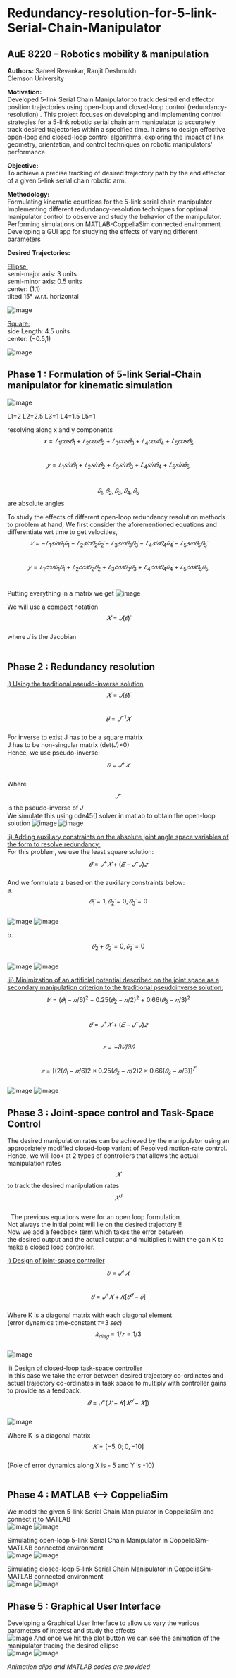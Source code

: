 # Redundancy-resolution-for-5-link-Serial-Chain-Manipulator<br />
## AuE 8220 – Robotics mobility & manipulation 
**Authors:** Saneel Revankar, Ranjit Deshmukh
       <br />Clemson University<br />
             
**Motivation:** <br />
Developed 5-link Serial Chain Manipulator to track desired end effector position trajectories using open-loop and closed-loop control (redundancy-resolution) .
This project focuses on developing and implementing control strategies for a 5-link robotic serial chain arm manipulator to accurately track desired trajectories within a specified time. It aims to design effective open-loop and closed-loop control algorithms, exploring the impact of link geometry, orientation, and control techniques on robotic manipulators' performance.

**Objective:** <br />
To achieve a precise tracking of desired trajectory path by the end effector of a given 5-link serial chain robotic arm.

**Methodology:** <br />
Formulating kinematic equations for the 5-link serial chain manipulator 
Implementing different redundancy-resolution techniques for optimal manipulator control to observe and study the behavior of the manipulator.
Performing simulations on MATLAB-CoppeliaSim connected environment
Developing a GUI app for studying the effects of varying different parameters 

**Desired Trajectories:** <br />

<ins>Ellipse:</ins> <br />
semi-major axis: 3 units<br />
semi-minor axis: 0.5 units<br />
center: (1,1)<br />
tilted 15° w.r.t. horizontal<br />

![image](https://github.com/user-attachments/assets/fae6aaf4-f07c-4666-a622-3b7b984db284)

<ins>Square:</ins> <br />
side Length: 4.5 units<br />
center: (−0.5,1)<br />

![image](https://github.com/user-attachments/assets/fcdf4702-3411-4932-9a6d-75091dc71749)
<br />


## **Phase 1 : Formulation of 5-link Serial-Chain manipulator for kinematic simulation**
![image](https://github.com/user-attachments/assets/8ebeabdb-7ccb-4dab-b1d6-591260e09fe3)

L1=2
L2=2.5
L3=1
L4=1.5
L5=1<br />

resolving along x and y components<br />
$$𝑥=𝐿_1 𝑐𝑜𝑠𝜃_1+ 𝐿_2 𝑐𝑜𝑠𝜃_2+ 𝐿_3 𝑐𝑜𝑠𝜃_3+ 𝐿_4 𝑐𝑜𝑠𝜃_4+𝐿_5 𝑐𝑜𝑠𝜃_5$$<br />
$$𝑦 =𝐿_1 𝑠𝑖𝑛𝜃_1+ 𝐿_2 𝑠𝑖𝑛𝜃_2+ 𝐿_3 𝑠𝑖𝑛𝜃_3+ 𝐿_4 𝑠𝑖𝑛𝜃_4+𝐿_5 𝑠𝑖𝑛𝜃_5$$<br />

$$𝜃_1,𝜃_2,𝜃_3,𝜃_4,𝜃_5$$ are absolute angles

To study the effects of different open-loop redundancy resolution methods to problem at hand, 
We first consider the aforementioned equations and differentiate wrt time to get velocities,<br />
$$𝑥 ̇=−𝐿_1 𝑠𝑖𝑛𝜃_1 𝜃_1 ̇− 𝐿_2 𝑠𝑖𝑛𝜃_2 𝜃_2 ̇− 𝐿_3 𝑠𝑖𝑛𝜃_3 𝜃_3 ̇− 𝐿_4 𝑠𝑖𝑛𝜃_4 𝜃_4 ̇−𝐿_5 𝑠𝑖𝑛𝜃_5 𝜃_5 ̇$$ <br />
$$𝑦 ̇=  𝐿_1 𝑐𝑜𝑠𝜃_1 𝜃_1 ̇+ 𝐿_2 𝑐𝑜𝑠𝜃_2 𝜃_2 ̇+ 𝐿_3 𝑐𝑜𝑠𝜃_3 𝜃_3 ̇+ 𝐿_4 𝑐𝑜𝑠𝜃_4 𝜃_4 ̇+𝐿_5 𝑐𝑜𝑠𝜃_5 𝜃_5 ̇$$<br />

Putting everything in a matrix we get
![image](https://github.com/user-attachments/assets/85750f66-8099-4bfa-9a99-fd1e40aeb394)

We will use a compact notation $$𝑋 ̇=𝐽(𝜃 ) ̇$$<br />
where 𝐽 is the Jacobian<br />
<br />

## **Phase 2 : Redundancy resolution**<br />
<ins>i) Using the traditional pseudo-inverse solution</ins><br />
 $$𝑋 ̇=𝐽(𝜃 ) ̇$$<br />
 $$𝜃 ̇=𝐽^{−1} 𝑋 ̇$$<br />
 For inverse to exist J has to be a square matrix<br />
J has to be non-singular matrix (det⁡(𝐽)≠0)<br />
Hence, we use pseudo-inverse:<br />
$$𝜃 ̇=𝐽^+ 𝑋 ̇$$<br />
Where $$𝐽^+$$ is the pseudo-inverse of 𝐽<br />
We simulate this using ode45() solver in matlab to obtain the open-loop solution 
![image](https://github.com/user-attachments/assets/d36a8ddb-6640-4cf6-879f-fd5531910f22)
![image](https://github.com/user-attachments/assets/0e974964-6bd9-4255-886c-61c7677e18d9)

<ins>ii) Adding auxiliary constraints on the absolute joint angle space variables of the form to resolve redundancy:</ins><br />
For this problem, we use the least square solution:<br />
$$𝜃 ̇=𝐽^+ 𝑋 ̇+(𝐸−𝐽^+ 𝐽)𝑧$$<br />
And we formulate z based on the auxillary constraints below:<br />
a. $$𝜃_1 ̇=1,  𝜃_2 ̇=0,  𝜃_3 ̇=0$$ <br />
![image](https://github.com/user-attachments/assets/2bf2644d-7fd8-4c49-8b3f-ef161f248390)
![image](https://github.com/user-attachments/assets/7bfd38b9-0356-4291-a75e-de82c216bf9a)


b. $$𝜃_2 ̇+𝜃_2 ̇=0, 𝜃_3 ̇=0$$<br />
![image](https://github.com/user-attachments/assets/4b4f03c8-a4e0-40ea-bea6-417ff21b5f86)
![image](https://github.com/user-attachments/assets/5823f262-e3ce-4eca-b723-31f38f5169ee)


<ins>iii) Minimization of an artificial potential described on the joint space as a secondary manipulation criterion to the traditional pseudoinverse solution:</ins><br />
$$𝑉=(𝜃_1−𝜋/6  )^2+0.25(𝜃_2−𝜋/2  )^2+0.66(𝜃_3−𝜋/3  )^2$$<br />
$$𝜃 ̇=𝐽^+ 𝑋 ̇+(𝐸−𝐽^+ 𝐽)𝑧$$<br />
$$𝑧=−𝜕𝑉/𝜕𝜃$$<br />
$$𝑧=[(2(𝜃_1−𝜋/6)  2×0.25(𝜃_2−𝜋/2)  2×0.66(𝜃_3−𝜋/3  )]^𝑇$$<br />
![image](https://github.com/user-attachments/assets/e1fa7e7d-cef3-42b4-8a48-04f830bf98eb)
![image](https://github.com/user-attachments/assets/e374da01-2fe2-400f-b804-c09d3b86fe22)
<br />


## **Phase 3 : Joint-space control and Task-Space Control** <br />
The desired manipulation rates can be achieved by the manipulator using an appropriately modified closed-loop variant of Resolved motion-rate control. Hence, we will look at 2 types of controllers that allows the actual manipulation rates $$𝑋 ̇ $$ to track the desired manipulation rates $$𝑋^d ̇ $$ <br /> 
 
The previous equations were for an open loop formulation. <br />
Not always the initial point will lie on the desired trajectory !!<br />
Now we add a feedback term which takes the error between<br />
the desired output and the actual output and multiplies it with the gain K to make a closed loop controller.

<ins>i) Design of joint-space controller</ins><br />
$$𝜃 ̇=𝐽^+ 𝑋 ̇$$<br />
$$𝜃 ̇=𝐽^+ 𝑋 ̇+𝐾[𝜃^𝑑−𝜃]$$<br />
Where K is a diagonal matrix with each diagonal element<br />
(error dynamics time-constant 𝜏=3 𝑠𝑒𝑐)<br />
$$𝑘_{𝑑𝑖𝑎𝑔}=1/𝜏=1/3$$<br />
![image](https://github.com/user-attachments/assets/6a426cc5-b5ab-448e-8268-d6e428476b82)

<ins>ii) Design of closed-loop task-space controller</ins><br />
In this case we take the error between desired trajectory co-ordinates and actual trajectory co-ordinates in task space to multiply with controller gains to provide as a feedback. <br />
$$𝜃 ̇=𝐽^+ (𝑋 ̇-𝐾[𝑋^𝑑−𝑋])$$<br />
![image](https://github.com/user-attachments/assets/05d34c79-26e0-49c8-aeab-e53e58877b06)

Where K is a diagonal matrix<br />
$$𝐾=[−5, 0 ; 0, −10]$$ <br />
(Pole of error dynamics along X is - 5 and Y is -10)<br />
<br />


## **Phase 4 : MATLAB <--> CoppeliaSim**<br />
We model the given 5-link Serial Chain Manipulator in CoppeliaSim and connect it to MATLAB<br />
![image](https://github.com/user-attachments/assets/153d4e38-7e6d-4b25-b3a0-bb8bc6564332)
![image](https://github.com/user-attachments/assets/c2bdbb04-8203-4f7f-bdd1-53bcb2211b09)

Simulating open-loop 5-link Serial Chain Manipulator in CoppeliaSim-MATLAB connected environment<br />
![image](https://github.com/user-attachments/assets/911db975-fb40-43ed-ae19-2d1143f299d6)
![image](https://github.com/user-attachments/assets/bbcc393d-d5ca-485b-b091-5ab57b1a15ec)

Simulating closed-loop 5-link Serial Chain Manipulator in CoppeliaSim-MATLAB connected environment<br />
![image](https://github.com/user-attachments/assets/0ebab7d8-5ecc-4ad4-80c3-6ac91bb1c0bb)
![image](https://github.com/user-attachments/assets/8ec3bee7-2db1-47bc-9d90-791872dbcc55)
<br />


## **Phase 5 : Graphical User Interface**<br />
Developing a Graphical User Interface to allow us vary the various parameters of interest and study the effects<br />
![image](https://github.com/user-attachments/assets/009df49b-5ecb-4f55-a74f-11489d49e0b1)
And once we hit the plot button we can see the animation of the manipulator tracing the desired ellipse<br />
![image](https://github.com/user-attachments/assets/d0d24624-594b-4e66-ba8b-1d42f581ae23)
![image](https://github.com/user-attachments/assets/82b94b5f-3548-4457-b24e-df15f87e737a)


*Animation clips and MATLAB codes are provided*







 











